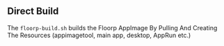 ## Direct Build
The `floorp-build.sh` builds the Floorp AppImage By Pulling And Creating The Resources (appimagetool, main app, desktop, AppRun etc.)
